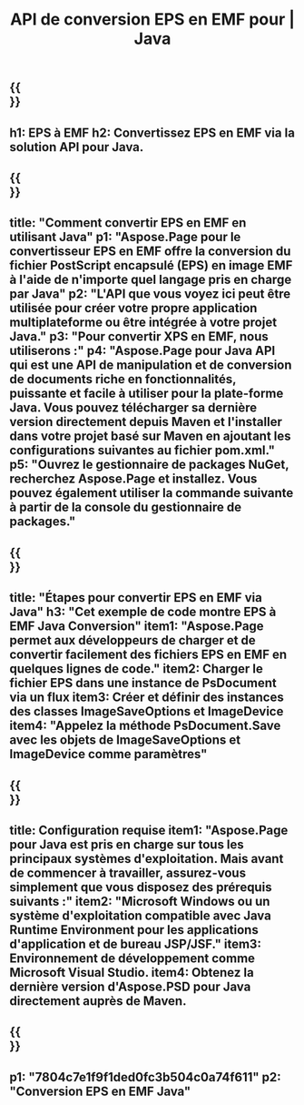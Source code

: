 ﻿---
translation: true
template: /_templates/_conversion-child-java.md
title: API de conversion EPS en EMF pour | Java
url: /java/conversion/eps-to-emf/
description: Exemple de code de conversion Java pour le format EPS en fichier EMF. Utilisez cet exemple de code pour convertir EPS en EMF dans n'importe quelle application Java Web ou de bureau.
informat: EPS
outformat: EMF
otherformats: XPS PS
---

{{<section banner>}}
---
h1: EPS à EMF
h2: Convertissez EPS en EMF via la solution API pour Java.
---

{{<section overview>}}
---
title: "Comment convertir EPS en EMF en utilisant Java"
p1: "Aspose.Page pour le convertisseur EPS en EMF offre la conversion du fichier PostScript encapsulé (EPS) en image EMF à l'aide de n'importe quel langage pris en charge par Java"
p2: "L'API que vous voyez ici peut être utilisée pour créer votre propre application multiplateforme ou être intégrée à votre projet Java."
p3: "Pour convertir XPS en EMF, nous utiliserons :"
p4: "Aspose.Page pour Java API qui est une API de manipulation et de conversion de documents riche en fonctionnalités, puissante et facile à utiliser pour la plate-forme Java. Vous pouvez télécharger sa dernière version directement depuis Maven et l'installer dans votre projet basé sur Maven en ajoutant les configurations suivantes au fichier pom.xml."
p5: "Ouvrez le gestionnaire de packages NuGet, recherchez Aspose.Page et installez. Vous pouvez également utiliser la commande suivante à partir de la console du gestionnaire de packages."
---

{{<section feature1>}}
---
title: "Étapes pour convertir EPS en EMF via Java"
h3: "Cet exemple de code montre EPS à EMF Java Conversion"
item1: "Aspose.Page permet aux développeurs de charger et de convertir facilement des fichiers EPS en EMF en quelques lignes de code."
item2: Charger le fichier EPS dans une instance de PsDocument via un flux
item3: Créer et définir des instances des classes ImageSaveOptions et ImageDevice
item4: "Appelez la méthode PsDocument.Save avec les objets de ImageSaveOptions et ImageDevice comme paramètres"
---

{{<section feature2>}}
---
title: Configuration requise
item1: "Aspose.Page pour Java est pris en charge sur tous les principaux systèmes d'exploitation. Mais avant de commencer à travailler, assurez-vous simplement que vous disposez des prérequis suivants :"
item2: "Microsoft Windows ou un système d'exploitation compatible avec Java Runtime Environment pour les applications d'application et de bureau JSP/JSF."
item3: Environnement de développement comme Microsoft Visual Studio.
item4: Obtenez la dernière version d'Aspose.PSD pour Java directement auprès de Maven.
---

{{<section gist>}}
---
p1: "7804c7e1f9f1ded0fc3b504c0a74f611"
p2: "Conversion EPS en EMF Java"
---

